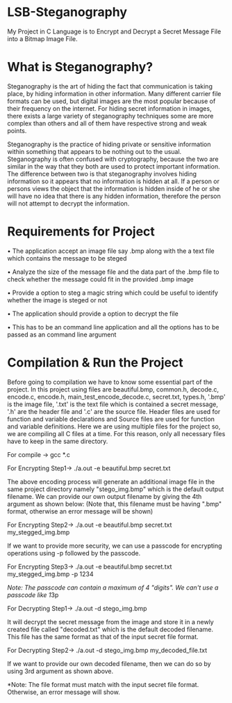 # LSB-Steganography
My Project in C Language is to Encrypt and Decrypt a Secret Message File into a Bitmap Image File.

# What is Steganography?
Steganography is the art of hiding the fact that communication is taking place, by hiding information in other information. Many different carrier file formats can be used, but digital images are the most popular because of their frequency on the internet. For hiding secret information in images, there exists a large variety of steganography techniques some are more complex than others and all of them have respective strong and weak points.

Steganography is the practice of hiding private or sensitive information within something that appears to be nothing out to the usual. Steganography is often confused with cryptography, because the two are similar in the way that they both are used to protect important information. The difference between two is that steganography involves hiding information so it appears that no information is hidden at all. If a person or persons views the object that the information is hidden inside of he or she will have no idea that there is any hidden information, therefore the person will not attempt to decrypt the information.

# Requirements for Project
• The application accept an image file say .bmp along with the a text file which contains the message to be steged

• Analyze the size of the message file and the data part of the .bmp file to check whether the message could fit in the provided .bmp image

• Provide a option to steg a magic string which could be useful to identify whether the image is steged or not

• The application should provide a option to decrypt the file 

• This has to be an command line application and all the options has to be passed as an command line argument

# Compilation & Run the Project

Before going to compilation we have to know some essential part of the project. In this project using files are beautiful.bmp, common.h, decode.c, encode.c, encode.h, main_test_encode_decode.c, secret.txt, types.h, '.bmp' is the image file, '.txt' is the text file which is contained a secret message, '.h' are the header file and '.c'  are the source file. Header files are used for function and variable declarations and Source files are used for function and variable definitions. Here we are using multiple files for the project so, we are compiling all C files at a time. For this reason, only all necessary files have to keep in the same directory.

For compile -> gcc  *.c

For Encrypting Step1-> ./a.out -e beautiful.bmp secret.txt

The above encoding process will generate an additional image file in the same project directory namely "stego_img.bmp" which is the default output filename. We can provide our own output filename by giving the 4th argument as shown below: (Note that, this filename must be having ".bmp" format, otherwise an error message will be shown)

For Encrypting Step2-> ./a.out -e beautiful.bmp secret.txt my_stegged_img.bmp

If we want to provide more security, we can use a passcode for encrypting operations using -p followed by the passcode.

For Encrypting Step3-> ./a.out -e beautiful.bmp secret.txt my_stegged_img.bmp -p 1234

*Note: The passcode can contain a maximum of 4 "digits". We can't use a passcode like 1*3p

For Decrypting Step1-> ./a.out -d stego_img.bmp

It will decrypt the secret message from the image and store it in a newly created file called "decoded.txt" which is the default decoded filename. This file has the same format as that of the input secret file format.

For Decrypting Step2-> ./a.out -d stego_img.bmp my_decoded_file.txt

If we want to provide our own decoded filename, then we can do so by using 3rd argument as shown above.

*Note: The file format must match with the input secret file format. Otherwise, an error message will show.
